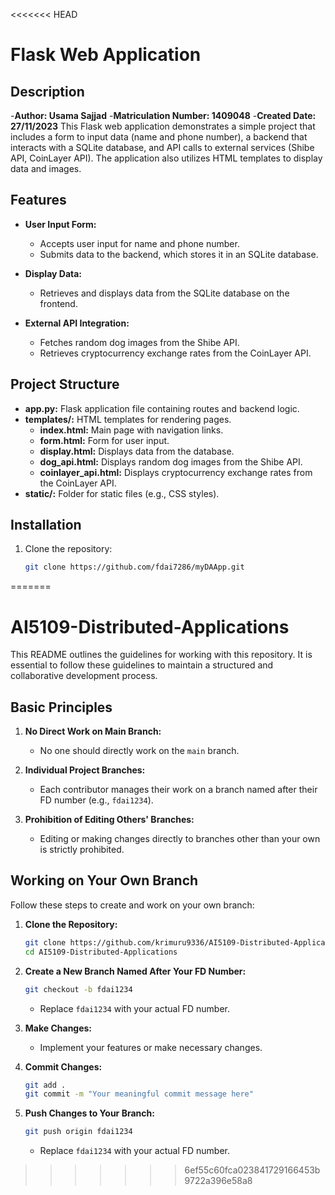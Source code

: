 <<<<<<< HEAD
# Flask Web Application

## Description
-**Author: Usama Sajjad**
-**Matriculation Number: 1409048**
-**Created Date: 27/11/2023**
This Flask web application demonstrates a simple project that includes a form to input data (name and phone number), a backend that interacts with a SQLite database, and API calls to external services (Shibe API, CoinLayer API). The application also utilizes HTML templates to display data and images.

## Features
- **User Input Form:**
  - Accepts user input for name and phone number.
  - Submits data to the backend, which stores it in an SQLite database.

- **Display Data:**
  - Retrieves and displays data from the SQLite database on the frontend.

- **External API Integration:**
  - Fetches random dog images from the Shibe API.
  - Retrieves cryptocurrency exchange rates from the CoinLayer API.

## Project Structure
- **app.py:** Flask application file containing routes and backend logic.
- **templates/:** HTML templates for rendering pages.
  - **index.html:** Main page with navigation links.
  - **form.html:** Form for user input.
  - **display.html:** Displays data from the database.
  - **dog_api.html:** Displays random dog images from the Shibe API.
  - **coinlayer_api.html:** Displays cryptocurrency exchange rates from the CoinLayer API.
- **static/:** Folder for static files (e.g., CSS styles).

## Installation
1. Clone the repository:
   ```bash
   git clone https://github.com/fdai7286/myDAApp.git
=======
# AI5109-Distributed-Applications

This README outlines the guidelines for working with this repository. It is essential to follow these guidelines to maintain a structured and collaborative development process.

## Basic Principles

1. **No Direct Work on Main Branch:**
   - No one should directly work on the `main` branch.

2. **Individual Project Branches:**
   - Each contributor manages their work on a branch named after their FD number (e.g., `fdai1234`).

3. **Prohibition of Editing Others' Branches:**
   - Editing or making changes directly to branches other than your own is strictly prohibited.

## Working on Your Own Branch

Follow these steps to create and work on your own branch:

1. **Clone the Repository:**
   ```bash
   git clone https://github.com/krimuru9336/AI5109-Distributed-Applications.git
   cd AI5109-Distributed-Applications
   ```

2. **Create a New Branch Named After Your FD Number:**
   ```bash
   git checkout -b fdai1234
   ```
   - Replace `fdai1234` with your actual FD number.

3. **Make Changes:**
   - Implement your features or make necessary changes.

4. **Commit Changes:**
   ```bash
   git add .
   git commit -m "Your meaningful commit message here"
   ```

5. **Push Changes to Your Branch:**
   ```bash
   git push origin fdai1234
   ```
   - Replace `fdai1234` with your actual FD number.
>>>>>>> 6ef55c60fca023841729166453b9722a396e58a8
